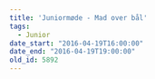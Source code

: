 ```yaml
---
title: 'Juniormøde - Mad over bål'
tags:
  - Junior
date_start: "2016-04-19T16:00:00"
date_end: "2016-04-19T19:00:00"
old_id: 5892
---
```

